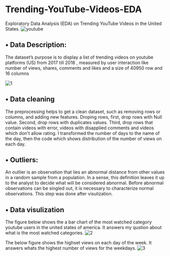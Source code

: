# Trending-YouTube-Videos-EDA
Exploratory Data Analysis (EDA) on Trending YouTube Videos in the United States.
![youtube](https://user-images.githubusercontent.com/47735276/142191843-23ded5e2-b55a-42e9-81ce-44a4690d2242.jpeg)

## •	Data Description:
The dataset’s purpose is to display a list of trending videos on youtube platforms (US) from 2017 till 2018 ,  measured by user interaction like number of views, shares, comments and likes and a size of 40950 row and 16 columns 

![1](https://user-images.githubusercontent.com/47735276/142194292-32bf6324-2327-4a36-91ed-6f46fec1e691.jpeg)


## • Data cleaning
The preprocessing helps to get a clean dataset, such as removing rows or columns, and adding new features.
Droping rows, first, drop rows with Null value. Second, drop rows with duplicates values. Third, drop rows that contain videos with error, videos with disapplied comments and videos which don't allow rating.
I transformed the number of days to the name of the day, then the code which shows distribution of the number of views on each day.


## • Outliers:
An outlier is an observation that lies an abnormal distance from other values in a random sample from a population. In a sense, this definition leaves it up to the analyst to decide what will be considered abnormal. Before abnormal observations can be singled out, it is necessary to characterize normal observations.
This step was done after visulization.



## • Data visulization 

The figure below shows the a bar chart of the most watched category youtube users in the united states of america.
It answers my qustion about what is the most watched categories.
![2](https://user-images.githubusercontent.com/47735276/142196434-57c5a4de-1e7d-4b7d-addb-c65304d6dfef.jpg)


The below figure shows the highset views on each day of the week.
It answers whats the highest number of views for the weekdays. 
![3](https://user-images.githubusercontent.com/47735276/142196586-d65ad7e1-4bf1-4b9c-b615-686f4effe44b.jpg)
